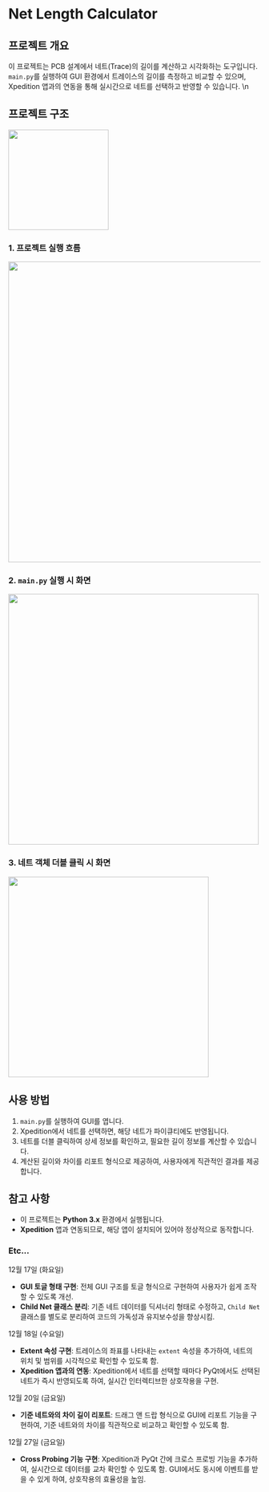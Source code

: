 # Net Length Calculator

## 프로젝트 개요

이 프로젝트는 PCB 설계에서 네트(Trace)의 길이를 계산하고 시각화하는 도구입니다. `main.py`를 실행하여 GUI 환경에서 트레이스의 길이를 측정하고 비교할 수 있으며, Xpedition 앱과의 연동을 통해 실시간으로 네트를 선택하고 반영할 수 있습니다.
\n
## 프로젝트 구조
<img src="https://github.com/user-attachments/assets/76bb436c-2e2e-46cd-a7d5-413be9c67d21"  width="200"/>

### 1. 프로젝트 실행 흐름
<img src="https://github.com/user-attachments/assets/98a0e445-0ce0-44cc-ba4c-cd381581066b" width="600" />

### 2. `main.py` 실행 시 화면
<img src="https://github.com/user-attachments/assets/ab0d0ab4-6ca4-427b-9602-6072ddef332d" width="500" />

### 3. 네트 객체 더블 클릭 시 화면
<img src="https://github.com/user-attachments/assets/3c35639f-6f1b-4e77-bf74-166956277615" width="400"/>

## 사용 방법

1. `main.py`를 실행하여 GUI를 엽니다.
2. Xpedition에서 네트를 선택하면, 해당 네트가 파이큐티에도 반영됩니다.
3. 네트를 더블 클릭하여 상세 정보를 확인하고, 필요한 길이 정보를 계산할 수 있습니다.
4. 계산된 길이와 차이를 리포트 형식으로 제공하여, 사용자에게 직관적인 결과를 제공합니다.

## 참고 사항

- 이 프로젝트는 **Python 3.x** 환경에서 실행됩니다.
- **Xpedition** 앱과 연동되므로, 해당 앱이 설치되어 있어야 정상적으로 동작합니다.



### Etc...

 12월 17일 (화요일)
- **GUI 토글 형태 구현**: 전체 GUI 구조를 토글 형식으로 구현하여 사용자가 쉽게 조작할 수 있도록 개선.
- **Child Net 클래스 분리**: 기존 네트 데이터를 딕셔너리 형태로 수정하고, `Child Net` 클래스를 별도로 분리하여 코드의 가독성과 유지보수성을 향상시킴.

 12월 18일 (수요일)
- **Extent 속성 구현**: 트레이스의 좌표를 나타내는 `extent` 속성을 추가하여, 네트의 위치 및 범위를 시각적으로 확인할 수 있도록 함.
- **Xpedition 앱과의 연동**: Xpedition에서 네트를 선택할 때마다 PyQt에서도 선택된 네트가 즉시 반영되도록 하여, 실시간 인터렉티브한 상호작용을 구현.

 12월 20일 (금요일)
- **기준 네트와의 차이 길이 리포트**: 드래그 앤 드랍 형식으로 GUI에 리포트 기능을 구현하여, 기준 네트와의 차이를 직관적으로 비교하고 확인할 수 있도록 함.

 12월 27일 (금요일)
- **Cross Probing 기능 구현**: Xpedition과 PyQt 간에 크로스 프로빙 기능을 추가하여, 실시간으로 데이터를 교차 확인할 수 있도록 함. GUI에서도 동시에 이벤트를 받을 수 있게 하여, 상호작용의 효율성을 높임.
